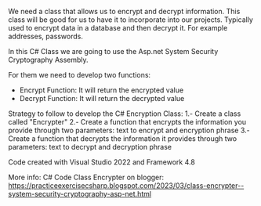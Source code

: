 We need a class that allows us to encrypt and decrypt information. 
This class will be good for us to have it to incorporate into our projects. 
Typically used to encrypt data in a database and then decrypt it. For example addresses, passwords.

In this C# Class we are going to use the Asp.net System Security Cryptography Assembly. 

For them we need to develop two functions:
- Encrypt Function: It will return the encrypted value
- Decrypt Function: It will return the decrypted value

Strategy to follow to develop the C# Encryption Class:
1.- Create a class called "Encrypter"
2.- Create a function that encrypts the information you provide through two parameters: text to encrypt and encryption phrase
3.- Create a function that decrypts the information it provides through two parameters: text to decrypt and decryption phrase

Code created with Visual Studio 2022 and Framework 4.8

More info:
C# Code Class Encrypter on blogger:
https://practiceexercisecsharp.blogspot.com/2023/03/class-encrypter--system-security-cryptography-asp-net.html

